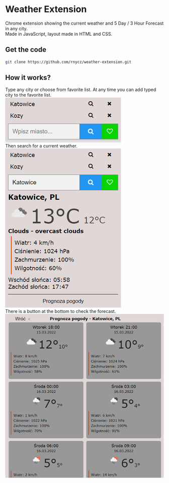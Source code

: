 # Weather Extension

Chrome extension showing the current weather and 5 Day / 3 Hour Forecast in any city. <br />
Made in JavaScript, layout made in HTML and CSS.

## Get the code

```bash
git clone https://github.com/rnycz/weather-extension.git
```

## How it works?

Type any city or choose from favorite list. At any time you can add typed city to the favorite list. <br />
![](images/1.PNG) <br />
Then search for a current weather.<br />
![](images/2.PNG)<br />
There is a button at the bottom to check the forecast.<br />
![](images/3.PNG)